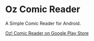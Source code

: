 # Oz Comic Reader
A Simple Comic Reader for Android.

[Oz! Comic Reader on Google Play Store](https://play.google.com/store/apps/details?id=es.jmoral.ozreader)
